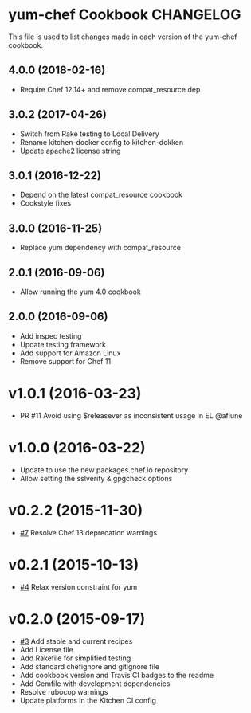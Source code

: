 # yum-chef Cookbook CHANGELOG

This file is used to list changes made in each version of the yum-chef cookbook.

## 4.0.0 (2018-02-16)

- Require Chef 12.14+ and remove compat_resource dep

## 3.0.2 (2017-04-26)

- Switch from Rake testing to Local Delivery
- Rename kitchen-docker config to kitchen-dokken
- Update apache2 license string

## 3.0.1 (2016-12-22)

- Depend on the latest compat_resource cookbook
- Cookstyle fixes

## 3.0.0 (2016-11-25)
- Replace yum dependency with compat_resource

## 2.0.1 (2016-09-06)
- Allow running the yum 4.0 cookbook

## 2.0.0 (2016-09-06)
- Add inspec testing
- Update testing framework
- Add support for Amazon Linux
- Remove support for Chef 11

# v1.0.1 (2016-03-23)

- PR #11 Avoid using $releasever as inconsistent usage in EL @afiune

# v1.0.0 (2016-03-22)

- Update to use the new packages.chef.io repository
- Allow setting the sslverify & gpgcheck options

# v0.2.2 (2015-11-30)

- [#7](https://github.com/chef-cookbooks/yum-chef/pull/7) Resolve Chef 13 deprecation warnings

# v0.2.1 (2015-10-13)

- [#4](https://github.com/chef-cookbooks/yum-chef/pull/4) Relax version constraint for yum

# v0.2.0 (2015-09-17)

- [#3](https://github.com/chef-cookbooks/yum-chef/pull/3) Add stable and current recipes
- Add License file
- Add Rakefile for simplified testing
- Add standard chefignore and gitignore file
- Add cookbook version and Travis CI badges to the readme
- Add Gemfile with development dependencies
- Resolve rubocop warnings
- Update platforms in the Kitchen CI config
